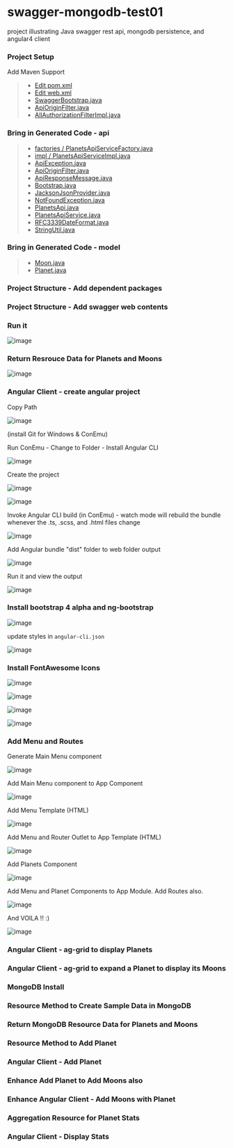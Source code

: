 # swagger-mongodb-test01

project illustrating Java swagger rest api, mongodb persistence, and angular4 client

### Project Setup

Add Maven Support

> * [Edit pom.xml](https://github.com/datumgeek/swagger-mongodb-test01/blob/master/pom.xml)
> * [Edit web.xml](https://github.com/datumgeek/swagger-mongodb-test01/blob/master/web/WEB-INF/web.xml)
> * [SwaggerBootstrap.java](https://github.com/datumgeek/swagger-mongodb-test01/blob/master/src/main/java/com/technicalmedia/SwaggerBootstrap.java)
> * [ApiOriginFilter.java](https://github.com/datumgeek/swagger-mongodb-test01/blob/master/src/main/java/com/technicalmedia/ApiOriginFilter.java)
> * [AllAuthorizationFilterImpl.java](https://github.com/datumgeek/swagger-mongodb-test01/blob/master/src/main/java/com/technicalmedia/AllAuthorizationFilterImpl.java)

### Bring in Generated Code - api

> * [factories / PlanetsApiServiceFactory.java](https://github.com/datumgeek/swagger-mongodb-test01/blob/master/src/main/java/com/technicalmedia/data/universe/api/factories/PlanetsApiServiceFactory.java)
> * [impl / PlanetsApiServiceImpl.java](https://github.com/datumgeek/swagger-mongodb-test01/blob/master/src/main/java/com/technicalmedia/data/universe/api/impl/PlanetsApiServiceImpl.java)
> * [ApiException.java](https://github.com/datumgeek/swagger-mongodb-test01/blob/master/src/main/java/com/technicalmedia/data/universe/api/ApiException.java)
> * [ApiOriginFilter.java](https://github.com/datumgeek/swagger-mongodb-test01/blob/master/src/main/java/com/technicalmedia/data/universe/api/ApiOriginFilter.java)
> * [ApiResponseMessage.java](https://github.com/datumgeek/swagger-mongodb-test01/blob/master/src/main/java/com/technicalmedia/data/universe/api/ApiResponseMessage.java)
> * [Bootstrap.java](https://github.com/datumgeek/swagger-mongodb-test01/blob/master/src/main/java/com/technicalmedia/data/universe/api/Bootstrap.java)
> * [JacksonJsonProvider.java](https://github.com/datumgeek/swagger-mongodb-test01/blob/master/src/main/java/com/technicalmedia/data/universe/api/JacksonJsonProvider.java)
> * [NotFoundException.java](https://github.com/datumgeek/swagger-mongodb-test01/blob/master/src/main/java/com/technicalmedia/data/universe/api/NotFoundException.java)
> * [PlanetsApi.java](https://github.com/datumgeek/swagger-mongodb-test01/blob/master/src/main/java/com/technicalmedia/data/universe/api/PlanetsApi.java)
> * [PlanetsApiService.java](https://github.com/datumgeek/swagger-mongodb-test01/blob/master/src/main/java/com/technicalmedia/data/universe/api/PlanetsApiService.java)
> * [RFC3339DateFormat.java](https://github.com/datumgeek/swagger-mongodb-test01/blob/master/src/main/java/com/technicalmedia/data/universe/api/RFC3339DateFormat.java)
> * [StringUtil.java](https://github.com/datumgeek/swagger-mongodb-test01/blob/master/src/main/java/com/technicalmedia/data/universe/api/StringUtil.java)

### Bring in Generated Code - model

> * [Moon.java](https://github.com/datumgeek/swagger-mongodb-test01/blob/master/src/main/java/com/technicalmedia/data/universe/model/Moon.java)
> * [Planet.java](https://github.com/datumgeek/swagger-mongodb-test01/blob/master/src/main/java/com/technicalmedia/data/universe/model/Planet.java)

### Project Structure - Add dependent packages

### Project Structure - Add swagger web contents

### Run it

![image](https://user-images.githubusercontent.com/22680176/27684934-4d3ec7e2-5c89-11e7-9d63-7797a1c67b5e.png)

### Return Resrouce Data for Planets and Moons

![image](https://user-images.githubusercontent.com/22680176/27786634-2a0db102-5f9f-11e7-8628-d2af68a410d3.png)

### Angular Client - create angular project

Copy Path

![image](https://user-images.githubusercontent.com/22680176/27790862-abd88e40-5faf-11e7-81e7-c90c3194ce5a.png)

(install Git for Windows & ConEmu)

Run ConEmu - Change to Folder - Install Angular CLI

![image](https://user-images.githubusercontent.com/22680176/27791122-c82ef1e6-5fb0-11e7-881d-acfdec3106b6.png)

Create the project

![image](https://user-images.githubusercontent.com/22680176/27791204-2c9ecb24-5fb1-11e7-98c4-1b147e45f3aa.png)

![image](https://user-images.githubusercontent.com/22680176/27791381-f5011ef0-5fb1-11e7-9746-320452f4dc1a.png)

Invoke Angular CLI build (in ConEmu) - watch mode will rebuild the bundle whenever the .ts, .scss, and .html files change

![image](https://user-images.githubusercontent.com/22680176/27792188-c5f93ed6-5fb5-11e7-8e58-b0b49b4eab05.png)

Add Angular bundle "dist" folder to web folder output

![image](https://user-images.githubusercontent.com/22680176/27792499-3ba73916-5fb7-11e7-8996-20c4d2ea385f.png)

Run it and view the output

![image](https://user-images.githubusercontent.com/22680176/27792585-b53da2c4-5fb7-11e7-8e42-724f151db1ca.png)

### Install bootstrap 4 alpha and ng-bootstrap

![image](https://user-images.githubusercontent.com/22680176/27895396-b8fa0c30-61cf-11e7-8042-24e0f4e438dd.png)

update styles in `angular-cli.json`

![image](https://user-images.githubusercontent.com/22680176/27906468-e04cd57a-6200-11e7-90e5-a64b0f7c32b8.png)

### Install FontAwesome Icons

![image](https://user-images.githubusercontent.com/22680176/27907323-761c5226-6204-11e7-816e-64cf365d74e8.png)

![image](https://user-images.githubusercontent.com/22680176/27907358-8f816030-6204-11e7-8a3f-ff69dd0f0e2c.png)

![image](https://user-images.githubusercontent.com/22680176/27907411-ca83116a-6204-11e7-91c7-7c5c8b013c46.png)

![image](https://user-images.githubusercontent.com/22680176/27907554-55180ef2-6205-11e7-8f51-f3fb37298878.png)

### Add Menu and Routes

Generate Main Menu component

![image](https://user-images.githubusercontent.com/22680176/27908390-c3969896-6208-11e7-86e6-48a65fd47806.png)

Add Main Menu component to App Component

![image](https://user-images.githubusercontent.com/22680176/27908390-c3969896-6208-11e7-86e6-48a65fd47806.png)

Add Menu Template (HTML)

![image](https://user-images.githubusercontent.com/22680176/27941070-dd4d3d0c-628b-11e7-8e2a-aab8c07cde32.png)

Add Menu and Router Outlet to App Template (HTML)

![image](https://user-images.githubusercontent.com/22680176/27941104-22ff8a58-628c-11e7-9f5a-28cf2083f0bb.png)

Add Planets Component

![image](https://user-images.githubusercontent.com/22680176/27941255-f2ba0eb2-628c-11e7-851f-eb12ec818dd4.png)

Add Menu and Planet Components to App Module.  Add Routes also.

![image](https://user-images.githubusercontent.com/22680176/27941181-9197f540-628c-11e7-927e-2c1ab8f46708.png)

And VOILA !! :)

![image](https://user-images.githubusercontent.com/22680176/27941318-530a9d9a-628d-11e7-8055-7e0656238d92.png)

### Angular Client - ag-grid to display Planets

### Angular Client - ag-grid to expand a Planet to display its Moons

### MongoDB Install

### Resource Method to Create Sample Data in MongoDB

### Return MongoDB Resource Data for Planets and Moons

### Resource Method to Add Planet

### Angular Client - Add Planet

### Enhance Add Planet to Add Moons also

### Enhance Angular Client - Add Moons with Planet

### Aggregation Resource for Planet Stats

### Angular Client - Display Stats
